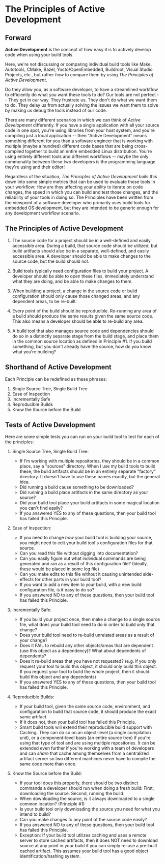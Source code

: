 # The Principles of Active Development

## Forward

**Active Development** is the concept of how easy it is to actively develop code when using your build tools.

Here, we're not discussing or comparing individual build tools like Make, Autotools, CMake, Bazel, Yocto/OpenEmbedded, Buildroot, Visual Studio Projects, etc., but rather _how_ to compare them by using _The Principles of Active Development_. 

Do they allow you, as a software developer, to have a streamlined workflow to efficiently do what you want these tools to do?  Our tools are not perfect -- They get in our way.  They frustrate us.  They don't do what we want them to do.  They delay us from actually solving the issues we want them to solve by making us debug the tools instead of our code.

There are many different scenarios in which we can think of _Active Development_ differently.  If you have a single application with all your source code in one spot, you're using libraries from your host system, and you're compiling just a local application -- then "Active Development" means something different for you than a software engineer that is working with multiple (maybe a hundred) different code bases that are being cross-compiled together to build an entire embedded Linux distribution.  You're using entirely different tools and different workflows -- maybe the only commonality between these two developers is the programming language they're using and their editor! 

Regardless of the situation, _The Principles of Active Development_ boils this down into some simple metrics that can be used to evaluate those tools in your workflow: How are they affecting your ability to iterate on code changes, the speed in which you can build and test those changes, and the reliability of your tools in doing so.  The Principles have been written from the viewpoint of a software developer who primarily uses build tools for embedded OS development, but they are intended to be generic enough for any development workflow scenario.

## The Principles of Active Development

1) The source code for a project should be in a well-defined and easily accessible area.  During a build, that source code should be utilized, but build artifacts should also be in a separate, well-defined, and easily accessible area.  A developer should be able to make changes to the source code, but the build should not.

2) Build tools typically need configuration files to build your project.  A developer should be able to open these files, immediately understand what they are doing, and be able to make changes to them.

3) When building a project, a change in the source code or build configuration should only cause those changed areas, and any dependent areas, to be re-built.

4) Every point of the build should be reproducible.  Re-running any area of a build should produce the same results given the same source code.  This also means a developer should be able to re-build any area.

5) A build tool that also manages source code and dependencies should do so in a distinctly separate stage from the build stage, and place them in the common source location as defined in Principle #1. If you build something, but you don't already have the source, how do you know what you're building?


## Shorthand of Active Development

Each Principle can be redefined as these phrases:

1) Single Source Tree, Single Build Tree
2) Ease of Inspection
3) Incrementally Safe
4) Reproducible Builds
5) Know the Source before the Build

## Tests of Active Development

Here are some simple tests you can run on your build tool to test for each of the principles:

1) Single Source Tree, Single Build Tree:

    * If I'm working with multiple repositories, they should be in a common place, say a "sources" directory.  When I use my build tools to build these, the build artifacts should be in an entirely separate "factory" directory.  It doesn't have to use these names exactly, but the general idea.
    * Did running a build cause something to be downloaded?
    * Did running a build place artifacts in the same directory as your source?
    * Did your build tool place your build artifacts in some magical location you can't find easily?
    * If you answered YES to any of these questions, then your build tool has failed this Principle.


2) Ease of Inspection:

    * If you need to change _how_ your build tool is building your source, you might need to edit your build tool's configuration files for that source.
    * Can you read this file without digging into documentation?
    * Can you easily figure out what individual commands are being generated and ran as a result of this configuration file?  (Ideally, these would be placed in some log file)
    * Can you make edits to this file without it causing unintended side-effects for other parts in your build tool?
    * If you want to add a new item to your build, with a new build configuration file, is it easy to do so?
    * If you answered NO to any of these questions, then your build tool has failed this Principle.


3) Incrementally Safe:

    * If you build your project once, then make a change to a single source file, what does your build tool need to do in order to build only that change?
    * Does your build tool need to re-build unrelated areas as a result of your change?
    * Does it FAIL to rebuild any other objects/areas that are dependent (use this object as a dependency)?  What about dependents of dependents?
    * Does it re-build areas that you have not requested? (e.g. If you only request your tool to build this object, it should only build this object. If you request your tool to build the whole project, then it should build this object and any dependents)
    * If you answered YES to any of these questions, then your build tool has failed this Principle.

4) Reproducible Builds:

    * If your build tool, given the same source code, environment, and configuration to build that source code, it should produce the exact same artifact.
    * If it does not, then your build tool has failed this Principle.
    * Smart build tools will extend their reproducible build support with Caching. They can do so on an object-level (a single compilation unit), or a component-level basis (an entire source tree) if you're using that type of tool and are using multiple repositories.  It can be extended even further if you're working with a team of developers and can _share_ that cache among themselves from a centralized artifact server so two different machines never have to compile the same code more than once.

5) Know the Source before the Build:

    * If your tool does this properly, there should be two distinct commands a developer should run when doing a fresh build:  First, downloading the source.  Second, running the build.
    * When downloading the source, is it always downloaded to a single common location? (Principle #1)
    * Is your build tool only downloading the source you need for what you intend to build?
    * Can you make changes to any point of the source code easily?
    * If you answered NO to any of these questions, then your build tool has failed this Principle.
    * Exception: If your build tool utilizes caching and uses a remote server to store cached artifacts, then it does NOT need to download source at any point in your build if you can simply re-use a pre-built cached artifact. This assumes your build tool has a good object identification/hashing system.

